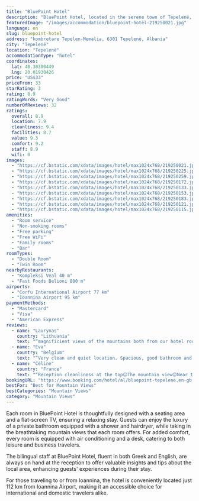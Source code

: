 ```yaml
---
title: "BluePoint Hotel"
description: "BluePoint Hotel, located in the serene town of Tepelenë, offers guests a tranquil retreat with its lush garden and inviting bar."
featuredImage: "/images/accommodation/bluepoint-hotel-219250021.jpg"
language: en
slug: bluepoint-hotel
address: "kombretare Tepelen-Memalia, 6301 Tepelenë, Albania"
city: "Tepelenë"
location: "Tepelenë"
accommodationType: "hotel"
coordinates:
  lat: 40.30300449
  lng: 20.01930426
price: "US$33"
priceFrom: 33
starRating: 3
rating: 8.9
ratingWords: "Very Good"
numberOfReviews: 32
ratings:
  overall: 8.9
  location: 7.9
  cleanliness: 9.4
  facilities: 8.7
  value: 9.3
  comfort: 9.2
  staff: 8.9
  wifi: 0
images:
  - "https://cf.bstatic.com/xdata/images/hotel/max1024x768/219250021.jpg?k=1118431aab3f422c86ecdfbb035142eec5b05933d6e6fa104a5cc0293e6d355a&o=&hp=1"
  - "https://cf.bstatic.com/xdata/images/hotel/max1024x768/219250225.jpg?k=f4d10198d2db905b66fd729f260c7a02eafb4a96c4427f8dd7c7604f0c2884d2&o=&hp=1"
  - "https://cf.bstatic.com/xdata/images/hotel/max1024x768/219250259.jpg?k=7a2889c58cd0dff146b14f0fca3f0adcdb3707a37827d16cafe50a7c35cb4436&o=&hp=1"
  - "https://cf.bstatic.com/xdata/images/hotel/max1024x768/219250172.jpg?k=3462061af60ce6e6ded9cdd5585c6be605b8d23e6c446d184bde1dc65a176a7b&o=&hp=1"
  - "https://cf.bstatic.com/xdata/images/hotel/max1024x768/219250133.jpg?k=6e597047a3bd03e60ecd6ab6f5513518467e3c2816d8a2bc07c3ed87f3d30cc0&o=&hp=1"
  - "https://cf.bstatic.com/xdata/images/hotel/max1024x768/219250153.jpg?k=0a710c581a7226549e394ca71b547c903c50750789d14d2ae36d8bdab71a08dc&o=&hp=1"
  - "https://cf.bstatic.com/xdata/images/hotel/max1024x768/219250183.jpg?k=2eeb1712b44431ad29107ccc0de7db99390d9ec75d1db6f3b7506b00724b3fdd&o=&hp=1"
  - "https://cf.bstatic.com/xdata/images/hotel/max1024x768/219250121.jpg?k=fac8a3d2442b1402a683f4ad8a350e913dc4b403db607d85595909168fc72e07&o=&hp=1"
  - "https://cf.bstatic.com/xdata/images/hotel/max1024x768/219250115.jpg?k=b2c966ec33104193a03d5d1fd33f48d5776bd29a07be3626c45ebe34d7d0ab89&o=&hp=1"
amenities:
  - "Room service"
  - "Non-smoking rooms"
  - "Free parking"
  - "Free WiFi"
  - "Family rooms"
  - "Bar"
roomTypes:
  - "Double Room"
  - "Twin Room"
nearbyRestaurants:
  - "Kompleksi Veal 40 m"
  - "Fast Foods Belioni 800 m"
airports:
  - "Corfu International Airport 77 km"
  - "Ioannina Airport 95 km"
paymentMethods:
  - "Mastercard"
  - "Visa"
  - "American Express"
reviews:
  - name: "Laurynas"
    country: "Lithuania"
    text: "“magnificient views of the mountains both from our hotel room and when we step outside of the hotel”"
  - name: "Eva"
    country: "Belgium"
    text: "“Very clean and quiet location. Spacious, good bathroom and friendly staff”"
  - name: "Céline"
    country: "France"
    text: "“Reception cleanliness at the top😊The mountain view😊Near the city center The on-site bar open until 00h”"
bookingURL: "https://www.booking.com/hotel/al/bluepoint-tepelene.en-gb.html?aid=8035640"
bestFor: "Best for Mountain Views"
bestCategories: "Mountain Views"
category: "Mountain Views"
---
```


Each room in BluePoint Hotel is thoughtfully designed with a seating area and a flat-screen TV, ensuring a relaxing stay. Guests can enjoy the luxury of a private bathroom equipped with a shower and hairdryer, while taking in the breathtaking mountain views that each room offers. For added comfort, every room is equipped with air conditioning and a desk, catering to both leisure and business travelers.

The bilingual staff at BluePoint Hotel, fluent in both Greek and English, are always on hand at the reception to offer valuable insights and tips about the local area, enhancing guests' experiences during their stay.

For those traveling to or from Ioannina, the hotel is conveniently located just 112 km from Ioannina Airport, making it an accessible choice for international and domestic travelers alike.